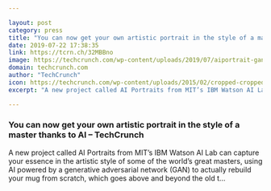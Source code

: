 ```yaml
---

layout: post
category: press
title: "You can now get your own artistic portrait in the style of a master thanks to AI"
date: 2019-07-22 17:38:35
link: https://tcrn.ch/32MBBno
image: https://techcrunch.com/wp-content/uploads/2019/07/aiportrait-gan-portraits.jpg?w=764
domain: techcrunch.com
author: "TechCrunch"
icon: https://techcrunch.com/wp-content/uploads/2015/02/cropped-cropped-favicon-gradient.png?w=180
excerpt: "A new project called AI Portraits from MIT’s IBM Watson AI Lab can capture your essence in the artistic style of some of the world’s great masters, using AI powered by a generative adversarial network (GAN) to actually rebuild your mug from scratch, which goes above and beyond the old t…"

---
```


### You can now get your own artistic portrait in the style of a master thanks to AI – TechCrunch

A new project called AI Portraits from MIT’s IBM Watson AI Lab can capture your essence in the artistic style of some of the world’s great masters, using AI powered by a generative adversarial network (GAN) to actually rebuild your mug from scratch, which goes above and beyond the old t…